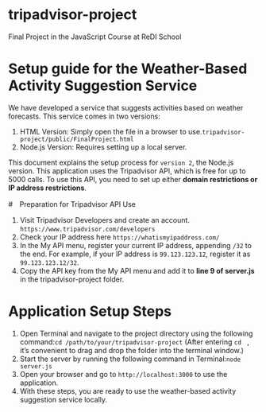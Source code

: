 # tripadvisor-project
 Final Project in the JavaScript Course at ReDI School

# Setup guide for the Weather-Based Activity Suggestion Service

We have developed a service that suggests activities based on weather forecasts. This service comes in two versions:

1. HTML Version: Simply open the file in a browser to use.`tripadvisor-project/public/FinalProject.html`
1. Node.js Version: Requires setting up a local server.


This document explains the setup process for `version 2`, the Node.js version.
This application uses the Tripadvisor API, which is free for up to 5000 calls. To use this API, you need to set up either **domain restrictions or IP address restrictions**.


#　Preparation for Tripadvisor API Use

1. Visit Tripadvisor Developers and create an account.  `https://www.tripadvisor.com/developers`
1. Check your IP address here `https://whatismyipaddress.com/`
1. In the My API menu, register your current IP address, appending `/32` to the end. For example, if your IP address is `99.123.123.12`, register it as `99.123.123.12/32`.
1. Copy the API key from the My API menu and add it to **line 9 of server.js** in the tripadvisor-project folder.


# Application Setup Steps

1. Open Terminal and navigate to the project directory using the following command:`cd /path/to/your/tripadvisor-project` (After entering `cd　`, it’s convenient to drag and drop the folder into the terminal window.)
1. Start the server by running the following command in Terminal:`node server.js`
1. Open your browser and go to `http://localhost:3000` to use the application.
1. With these steps, you are ready to use the weather-based activity suggestion service locally.
